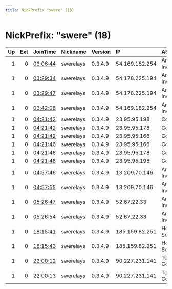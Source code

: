 ```yaml
---
title: NickPrefix "swere" (18)
---
```


# NickPrefix: "swere" (18)

|   Up |   Ext | JoinTime                                                                                            | Nickname   | Version   | IP             | AS                    | CC   |   ORp |   Dirp | OS    | Contact                   |   eFamMembers |
|-----:|------:|:----------------------------------------------------------------------------------------------------|:-----------|:----------|:---------------|:----------------------|:-----|------:|-------:|:------|:--------------------------|--------------:|
|    1 |     0 | [03:06:44](https://metrics.torproject.org/rs.html#details/640E65EBE0574DAB71B577DC9CE8FC7546591A9A) | swerelays  | 0.3.4.9   | 54.169.182.254 | Amazon.com, Inc.      | sg   |  9100 |   9101 | Linux | nathan.tor@protonmail.com |            30 |
|    1 |     0 | [03:29:34](https://metrics.torproject.org/rs.html#details/6D66FE8660A44C234670CD74AE3339159233B564) | swerelays  | 0.3.4.9   | 54.178.225.194 | Amazon.com, Inc.      | jp   |  9000 |   9001 | Linux | nathan.tor@protonmail.com |            30 |
|    1 |     0 | [03:29:47](https://metrics.torproject.org/rs.html#details/6DFAD20E7D882CE74EDC4550C8FDADB6F619D54A) | swerelays  | 0.3.4.9   | 54.178.225.194 | Amazon.com, Inc.      | jp   |  9100 |   9101 | Linux | nathan.tor@protonmail.com |            30 |
|    1 |     0 | [03:42:08](https://metrics.torproject.org/rs.html#details/ECD2704AF1035988E74F82B02FABFCA8B26F0748) | swerelays  | 0.3.4.9   | 54.169.182.254 | Amazon.com, Inc.      | sg   |  9000 |   9001 | Linux | nathan.tor@protonmail.com |            30 |
|    1 |     0 | [04:21:42](https://metrics.torproject.org/rs.html#details/21A7FAB24D3EF53D0EA49273F0225E83E2500F5D) | swerelays  | 0.3.4.9   | 23.95.95.198   | ColoCrossing          | us   |  9000 |   9001 | Linux | nathan.tor@protonmail.com |            30 |
|    1 |     0 | [04:21:42](https://metrics.torproject.org/rs.html#details/2C4CFF85DE4BDC1D1B0CDF1B62278173B746AFB9) | swerelays  | 0.3.4.9   | 23.95.95.178   | ColoCrossing          | us   |  9000 |   9001 | Linux | nathan.tor@protonmail.com |            30 |
|    1 |     0 | [04:21:42](https://metrics.torproject.org/rs.html#details/E05B238970A883036760622370572B2ECD5EF3CB) | swerelays  | 0.3.4.9   | 23.95.95.166   | ColoCrossing          | us   |  9000 |   9001 | Linux | nathan.tor@protonmail.com |            30 |
|    1 |     0 | [04:21:46](https://metrics.torproject.org/rs.html#details/127E7E8DF9F85A8BBE7D51B2FD215B0A82A082F0) | swerelays  | 0.3.4.9   | 23.95.95.166   | ColoCrossing          | us   |  9100 |   9101 | Linux | nathan.tor@protonmail.com |            30 |
|    1 |     0 | [04:21:46](https://metrics.torproject.org/rs.html#details/DD667EA9D21AA5DE13B5A696B7B61CE98F547938) | swerelays  | 0.3.4.9   | 23.95.95.178   | ColoCrossing          | us   |  9100 |   9101 | Linux | nathan.tor@protonmail.com |            30 |
|    1 |     0 | [04:21:48](https://metrics.torproject.org/rs.html#details/C669E893FDD2D4390C0D22D445AFFCA3A85BB126) | swerelays  | 0.3.4.9   | 23.95.95.198   | ColoCrossing          | us   |  9100 |   9101 | Linux | nathan.tor@protonmail.com |            30 |
|    1 |     0 | [04:57:46](https://metrics.torproject.org/rs.html#details/5EC395878D873E8CA6803D684774508763E11913) | swerelays  | 0.3.4.9   | 13.209.70.146  | Amazon.com, Inc.      | kr   |  9000 |   9001 | Linux | nathan.tor@protonmail.com |            30 |
|    1 |     0 | [04:57:55](https://metrics.torproject.org/rs.html#details/BEB74E8ABD3A5CC76A5671901507C158ACFE5683) | swerelays  | 0.3.4.9   | 13.209.70.146  | Amazon.com, Inc.      | kr   |  9100 |   9101 | Linux | nathan.tor@protonmail.com |            30 |
|    1 |     0 | [05:26:47](https://metrics.torproject.org/rs.html#details/D3195E5D80CAC1857EC73A05CCB0CCFB8010C324) | swerelays  | 0.3.4.9   | 52.67.22.33    | Amazon.com, Inc.      | br   |  9000 |   9001 | Linux | nathan.tor@protonmail.com |            30 |
|    1 |     0 | [05:26:54](https://metrics.torproject.org/rs.html#details/ED9FF72B9F3781C59B7203F510301E0962C63CAD) | swerelays  | 0.3.4.9   | 52.67.22.33    | Amazon.com, Inc.      | br   |  9100 |   9101 | Linux | nathan.tor@protonmail.com |            30 |
|    1 |     0 | [18:15:41](https://metrics.torproject.org/rs.html#details/F0B09886731914A3F50B85A83958BF938C9FD3B0) | swerelays  | 0.3.4.9   | 185.159.82.251 | Hosting Solution Ltd. | ru   |  9000 |   9001 | Linux | nathan.tor@protonmail.com |            30 |
|    1 |     0 | [18:15:43](https://metrics.torproject.org/rs.html#details/0EAD7D09474394E721272D4A3B8C1D70595050FC) | swerelays  | 0.3.4.9   | 185.159.82.251 | Hosting Solution Ltd. | ru   |  9100 |   9101 | Linux | nathan.tor@protonmail.com |            30 |
|    1 |     0 | [22:00:12](https://metrics.torproject.org/rs.html#details/D01E672DAA9CB7D9C91F743985CDB35CF3C1C2DE) | swerelays  | 0.3.4.9   | 90.227.231.141 | Telia Company AB      | se   |  9000 |   9001 | Linux | nathan.tor@protonmail.com |            30 |
|    1 |     0 | [22:00:13](https://metrics.torproject.org/rs.html#details/9D8789F91DA2D3D0263BB2E6EE5F12D9E713337B) | swerelays  | 0.3.4.9   | 90.227.231.141 | Telia Company AB      | se   |  9100 |   9101 | Linux | nathan.tor@protonmail.com |            30 |
